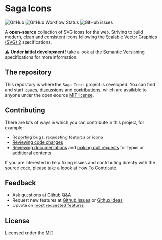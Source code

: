 # Saga Icons

![GitHub](https://img.shields.io/github/license/santosned/saga-icons?style=flat&colorA=black&colorB=black)
![GitHub Workflow Status](https://img.shields.io/github/actions/workflow/status/santosned/saga-icons/nodejs-cli.yml?style=flat&colorA=black&colorB=black)
![GitHub issues](https://img.shields.io/github/issues/santosned/saga-icons?style=flat&colorA=black&colorB=black)

A **open-source** collection of [SVG](https://developer.mozilla.org/en-US/docs/Web/SVG) icons for the web. Striving to build modern, clean and consistent icons following the [Scalable Vector Graphics (SVG) 2](https://www.w3.org/TR/SVG/) specifications.

⚠️ **Under initial development!** take a look at the [Semantic Versioning](https://semver.org/) specifications for more information.

## The repository

This repository is where the `Saga Icons` project is developed. You can find and start [issues](https://github.com/santosned/saga-icons/issues), [discussions](https://github.com/santosned/saga-icons/discussions) and [contributions](https://github.com/santosned/saga-icons/pulls), which are available to anyone under the open-source [MIT license](LICENSE.txt).

## Contributing

There are lots of ways in which you can contribute in this project, for example:

- [Reporting bugs, requesting features or icons](https://github.com/santosned/saga-icons/issues)
- [Reviewing code changes](https://github.com/santosned/saga-icons/pulls)
- [Reviewing documentations](/docs/) and [making pull requests](https://github.com/santosned/saga-icons/pulls) for typos or additional contents

If you are interested in help fixing issues and contributing directly with the source code, please take a loook at [How To Contribute](CONTRIBUTING.md).

## Feedback

- Ask questions at [Github Q&A](https://github.com/santosned/saga-icons/discussions/categories/q-a)
- Request new features at [Github Issues](https://github.com/santosned/saga-icons/issues) or [Github Ideas](https://github.com/santosned/saga-icons/discussions/categories/ideas)
- Upvote on [most requested features](https://github.com/santosned/saga-icons/issues?q=is%3Aissue+is%3Aopen+sort%3Areactions-%2B1-desc)

## License

Licensed under the [MIT](LICENSE.txt)

